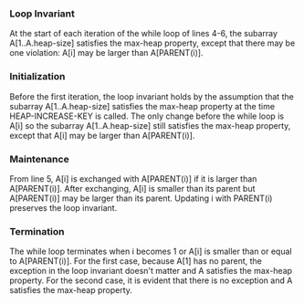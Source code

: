 ### Loop Invariant
At the start of each iteration of the while loop of lines 4-6, the subarray A[1..A.heap-size] satisfies the max-heap property, except that there may be one violation: A[i] may be larger than A[PARENT(i)].

### Initialization
Before the first iteration, the loop invariant holds by the assumption that the subarray A[1..A.heap-size] satisfies the max-heap property at the time HEAP-INCREASE-KEY is called. The only change before the while loop is A[i] so the subarray A[1..A.heap-size] still satisfies the max-heap property, except that A[i] may be larger than A[PARENT(i)].

### Maintenance
From line 5, A[i] is exchanged with A[PARENT(i)] if it is larger than A[PARENT(i)]. After exchanging, A[i] is smaller than its parent but A[PARENT(i)] may be larger than its parent. Updating i with PARENT(i) preserves the loop invariant.

### Termination
The while loop terminates when i becomes 1 or A[i] is smaller than or equal to A[PARENT(i)]. For the first case, because A[1] has no parent, the exception in the loop invariant doesn't matter and A satisfies the max-heap property. For the second case, it is evident that there is no exception and A satisfies the max-heap property.
